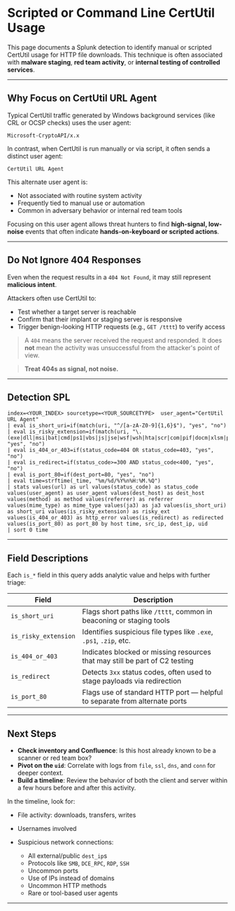 
# **Scripted or Command Line CertUtil Usage**

This page documents a Splunk detection to identify manual or scripted CertUtil usage for HTTP file downloads. This technique is often associated with **malware staging**, **red team activity**, or **internal testing of controlled services**.

---

## **Why Focus on CertUtil URL Agent**

Typical CertUtil traffic generated by Windows background services (like CRL or OCSP checks) uses the user agent:

```
Microsoft-CryptoAPI/x.x
```

In contrast, when CertUtil is run manually or via script, it often sends a distinct user agent:

```
CertUtil URL Agent
```

This alternate user agent is:

* Not associated with routine system activity
* Frequently tied to manual use or automation
* Common in adversary behavior or internal red team tools

Focusing on this user agent allows threat hunters to find **high-signal, low-noise** events that often indicate **hands-on-keyboard or scripted actions**.

---

## **Do Not Ignore 404 Responses**

Even when the request results in a `404 Not Found`, it may still represent **malicious intent**.

Attackers often use CertUtil to:

* Test whether a target server is reachable
* Confirm that their implant or staging server is responsive
* Trigger benign-looking HTTP requests (e.g., `GET /tttt`) to verify access

> A `404` means the server received the request and responded. It does **not** mean the activity was unsuccessful from the attacker's point of view.

> **Treat 404s as signal, not noise.**

---

## **Detection SPL**

```spl
index=<YOUR_INDEX> sourcetype=<YOUR_SOURCETYPE>  user_agent="CertUtil URL Agent" 
| eval is_short_uri=if(match(uri, "^/[a-zA-Z0-9]{1,6}$"), "yes", "no")
| eval is_risky_extension=if(match(uri, "\.(exe|dll|msi|bat|cmd|ps1|vbs|js|jse|wsf|wsh|hta|scr|com|pif|docm|xlsm|pptm|rtf|one|zip|rar|7z|iso|img|vhd|gz|gzip|lnk|cpl|scf|url)$"), "yes", "no")
| eval is_404_or_403=if(status_code=404 OR status_code=403, "yes", "no")
| eval is_redirect=if(status_code>=300 AND status_code<400, "yes", "no")
| eval is_port_80=if(dest_port=80, "yes", "no")
| eval time=strftime(_time, "%m/%d/%Y%n%H:%M.%Q")
| stats values(url) as url values(status_code) as status_code values(user_agent) as user_agent values(dest_host) as dest_host values(method) as method values(referrer) as referrer values(mime_type) as mime_type values(ja3) as ja3 values(is_short_uri) as short_uri values(is_risky_extension) as risky_ext values(is_404_or_403) as http_error values(is_redirect) as redirected values(is_port_80) as port_80 by host time, src_ip, dest_ip, uid
| sort 0 time
```

---

## **Field Descriptions**

Each `is_*` field in this query adds analytic value and helps with further triage:

| Field                | Description                                                                 |
| -------------------- | --------------------------------------------------------------------------- |
| `is_short_uri`       | Flags short paths like `/tttt`, common in beaconing or staging tools        |
| `is_risky_extension` | Identifies suspicious file types like `.exe`, `.ps1`, `.zip`, etc.          |
| `is_404_or_403`      | Indicates blocked or missing resources that may still be part of C2 testing |
| `is_redirect`        | Detects `3xx` status codes, often used to stage payloads via redirection    |
| `is_port_80`         | Flags use of standard HTTP port — helpful to separate from alternate ports  |

---

## **Next Steps**

* **Check inventory and Confluence**: Is this host already known to be a scanner or red team box?
* **Pivot on the `uid`**: Correlate with logs from `file`, `ssl`, `dns`, and `conn` for deeper context.
* **Build a timeline**: Review the behavior of both the client and server within a few hours before and after this activity.

In the timeline, look for:

* File activity: downloads, transfers, writes
* Usernames involved
* Suspicious network connections:

  * All external/public `dest_ip`s
  * Protocols like `SMB`, `DCE_RPC`, `RDP`, `SSH`
  * Uncommon ports
  * Use of IPs instead of domains
  * Uncommon HTTP methods
  * Rare or tool-based user agents

---


